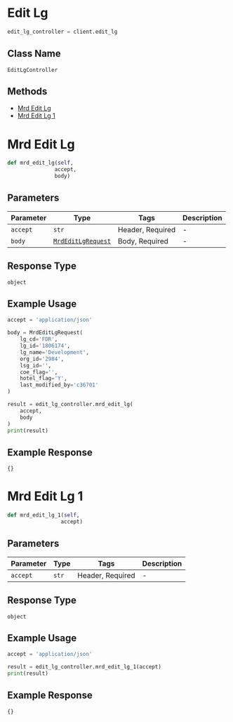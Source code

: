 # Edit Lg

```python
edit_lg_controller = client.edit_lg
```

## Class Name

`EditLgController`

## Methods

* [Mrd Edit Lg](../../doc/controllers/edit-lg.md#mrd-edit-lg)
* [Mrd Edit Lg 1](../../doc/controllers/edit-lg.md#mrd-edit-lg-1)


# Mrd Edit Lg

```python
def mrd_edit_lg(self,
               accept,
               body)
```

## Parameters

| Parameter | Type | Tags | Description |
|  --- | --- | --- | --- |
| `accept` | `str` | Header, Required | - |
| `body` | [`MrdEditLgRequest`](../../doc/models/mrd-edit-lg-request.md) | Body, Required | - |

## Response Type

`object`

## Example Usage

```python
accept = 'application/json'

body = MrdEditLgRequest(
    lg_cd='FDR',
    lg_id='1806174',
    lg_name='Development',
    org_id='2984',
    lsg_id='',
    coe_flag='',
    hotel_flag='Y',
    last_modified_by='c36701'
)

result = edit_lg_controller.mrd_edit_lg(
    accept,
    body
)
print(result)
```

## Example Response

```
{}
```


# Mrd Edit Lg 1

```python
def mrd_edit_lg_1(self,
                 accept)
```

## Parameters

| Parameter | Type | Tags | Description |
|  --- | --- | --- | --- |
| `accept` | `str` | Header, Required | - |

## Response Type

`object`

## Example Usage

```python
accept = 'application/json'

result = edit_lg_controller.mrd_edit_lg_1(accept)
print(result)
```

## Example Response

```
{}
```

